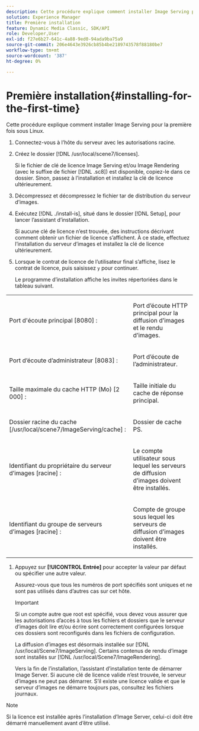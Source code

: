 ```yaml
---
description: Cette procédure explique comment installer Image Serving pour la première fois sous Linux.
solution: Experience Manager
title: Première installation
feature: Dynamic Media Classic, SDK/API
role: Developer,User
exl-id: f27e6b27-641c-4a88-9ed0-94ada9ba75a9
source-git-commit: 206e4643e3926cb85b4be2189743578f88180be7
workflow-type: tm+mt
source-wordcount: '387'
ht-degree: 0%

---
```


# Première installation{#installing-for-the-first-time}

Cette procédure explique comment installer Image Serving pour la première fois sous Linux.

1. Connectez-vous à l’hôte du serveur avec les autorisations racine.
1. Créez le dossier [!DNL /usr/local/scene7/licenses].

   Si le fichier de clé de licence Image Serving et/ou Image Rendering (avec le suffixe de fichier [!DNL .sc8]) est disponible, copiez-le dans ce dossier. Sinon, passez à l’installation et installez la clé de licence ultérieurement.
1. Décompressez et décompressez le fichier tar de distribution du serveur d’images.
1. Exécutez [!DNL ./install-is], situé dans le dossier [!DNL Setup], pour lancer l’assistant d’installation.

   Si aucune clé de licence n’est trouvée, des instructions décrivant comment obtenir un fichier de licence s’affichent. À ce stade, effectuez l’installation du serveur d’images et installez la clé de licence ultérieurement.
1. Lorsque le contrat de licence de l’utilisateur final s’affiche, lisez le contrat de licence, puis saisissez `y` pour continuer.

   Le programme d’installation affiche les invites répertoriées dans le tableau suivant.

<table id="table_0E7B673CAD8E4C5EB72F8283A0DDEFC8"> 
 <tbody> 
  <tr> 
   <td colname="col1"> <p><span class="codeph"> Port d'écoute principal [8080] :</span> </p> </td> 
   <td colname="col2"> <p>Port d’écoute HTTP principal pour la diffusion d’images et le rendu d’images. </p> </td> 
  </tr> 
  <tr> 
   <td colname="col1"> <p><span class="codeph"> Port d’écoute d’administrateur [8083] :</span> </p> </td> 
   <td colname="col2"> <p>Port d’écoute de l’administrateur. </p> </td> 
  </tr> 
  <tr> 
   <td colname="col1"> <p><span class="codeph"> Taille maximale du cache HTTP (Mo) [2 000] :</span> </p> </td> 
   <td colname="col2"> <p>Taille initiale du cache de réponse principal. </p> </td> 
  </tr> 
  <tr> 
   <td colname="col1"> <p><span class="codeph"> Dossier racine du cache [/usr/local/scene7/ImageServing/cache] :</span> </p> </td> 
   <td colname="col2"> <p>Dossier de cache PS. </p> </td> 
  </tr> 
  <tr> 
   <td colname="col1"> <p><span class="codeph"> Identifiant du propriétaire du serveur d’images [racine] :</span> </p> </td> 
   <td colname="col2"> <p>Le compte utilisateur sous lequel les serveurs de diffusion d’images doivent être installés. </p> </td> 
  </tr> 
  <tr> 
   <td colname="col1"> <p><span class="codeph"> Identifiant du groupe de serveurs d’images [racine] :</span> </p> </td> 
   <td colname="col2"> <p>Compte de groupe sous lequel les serveurs de diffusion d’images doivent être installés. </p> </td> 
  </tr> 
 </tbody> 
</table>

1. Appuyez sur **[!UICONTROL Entrée]** pour accepter la valeur par défaut ou spécifier une autre valeur.

   Assurez-vous que tous les numéros de port spécifiés sont uniques et ne sont pas utilisés dans d’autres cas sur cet hôte.

   >[!IMPORTANT]
   >
   >Si un compte autre que root est spécifié, vous devez vous assurer que les autorisations d’accès à tous les fichiers et dossiers que le serveur d’images doit lire et/ou écrire sont correctement configurées lorsque ces dossiers sont reconfigurés dans les fichiers de configuration.
   >
   >La diffusion d’images est désormais installée sur [!DNL /usr/local/Scene7/ImageServing]. Certains contenus de rendu d’image sont installés sur [!DNL /usr/local/Scene7/ImageRendering].
   >
   >Vers la fin de l’installation, l’assistant d’installation tente de démarrer Image Server. Si aucune clé de licence valide n’est trouvée, le serveur d’images ne peut pas démarrer. S’il existe une licence valide et que le serveur d’images ne démarre toujours pas, consultez les fichiers journaux.

>[!NOTE]
>
>Si la licence est installée après l’installation d’Image Server, celui-ci doit être démarré manuellement avant d’être utilisé.
